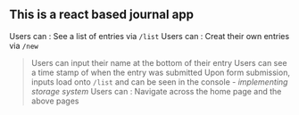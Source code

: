 ## This is a react based journal app 

Users can : See a list of entries via `/list`
Users can : Creat their own entries via `/new`
>Users can input their name at the bottom of their entry
>Users can see a time stamp of when the entry was submitted
>Upon form submission, inputs load onto `/list` and can be seen in the console - *implementing storage system*
Users can : Navigate across the home page and the above pages

 
